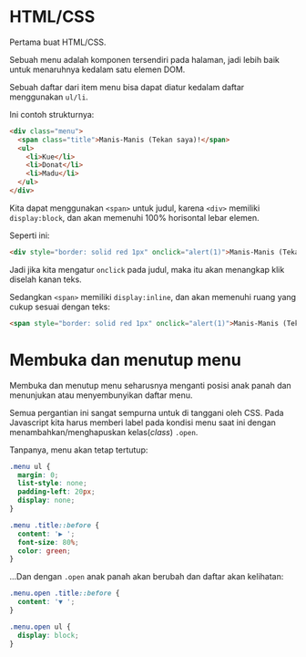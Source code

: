 
# HTML/CSS
Pertama buat HTML/CSS.

Sebuah menu adalah komponen tersendiri pada halaman, jadi lebih baik untuk menaruhnya kedalam satu elemen DOM.

Sebuah daftar dari item menu bisa dapat diatur kedalam daftar menggunakan `ul/li`.

Ini contoh strukturnya:

```html
<div class="menu">
  <span class="title">Manis-Manis (Tekan saya)!</span>
  <ul>
    <li>Kue</li>
    <li>Donat</li>
    <li>Madu</li>
  </ul>
</div>
```

Kita dapat menggunakan `<span>` untuk judul, karena `<div>` memiliki `display:block`, dan akan memenuhi 100% horisontal lebar elemen.

Seperti ini:

```html autorun height=50
<div style="border: solid red 1px" onclick="alert(1)">Manis-Manis (Tekan saya)!</div>
```

Jadi jika kita mengatur `onclick` pada judul, maka itu akan menangkap klik diselah kanan teks.

Sedangkan `<span>` memiliki `display:inline`, dan akan memenuhi ruang yang cukup sesuai dengan teks:

```html autorun height=50
<span style="border: solid red 1px" onclick="alert(1)">Manis-Manis (Tekan saya)!</span>
```

# Membuka dan menutup menu

Membuka dan menutup menu seharusnya menganti posisi anak panah dan menunjukan atau menyembunyikan daftar menu.

Semua pergantian ini sangat sempurna untuk di tanggani oleh CSS. Pada Javascript kita harus memberi label pada kondisi menu saat ini dengan menambahkan/menghapuskan kelas(_class_) `.open`.

Tanpanya, menu akan tetap tertutup:
```css
.menu ul {
  margin: 0;
  list-style: none;
  padding-left: 20px;
  display: none;
}

.menu .title::before {
  content: '▶ ';
  font-size: 80%;
  color: green;
}
```

...Dan dengan `.open` anak panah akan berubah dan daftar akan kelihatan:

```css
.menu.open .title::before {
  content: '▼ ';
}

.menu.open ul {
  display: block;
}
```
